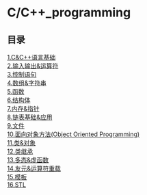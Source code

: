 # C/C++_programming

## 目录
[1.C&C++语言基础]()<br>
[2.输入输出&运算符]()<br>
[3.控制语句]()<br>
[4.数组&字符串]()<br>
[5.函数]()<br>
[6.结构体]()<br>
[7.内存&指针]()<br>
[8.链表基础&应用]()<br>
[9.文件]()<br>
[10.面向对象方法(Object Oriented Programming)]()<br>
[11.类&对象]()<br>
[12.类继承]()<br>
[13.多态&虚函数]()<br>
[14.友元&运算符重载]()<br>
[15.模板]()<br>
[16.STL]()<br>


